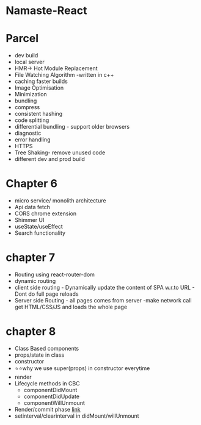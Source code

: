 # Namaste-React

# Parcel

- dev build
- local server
- HMR-> Hot Module Replacement
- File Watching Algorithm -written in c++
- caching faster builds
- Image Optimisation
- Minimization
- bundling
- compress
- consistent hashing
- code splitting
- differential bundling - support older browsers
- diagnostic
- error handling
- HTTPS
- Tree Shaking- remove unused code
- different dev and prod build

# Chapter 6

- micro service/ monolith architecture
- Api data fetch
- CORS chrome extension
- Shimmer UI
- useState/useEffect
- Search functionality

# chapter 7

- Routing using react-router-dom
- dynamic routing
- client side routing - Dynamically update the content of SPA w.r.to URL - Dont do full page reloads
- Server side Routing - all pages comes from server -make network call get HTML/CSS/JS and loads the whole page

# chapter 8

- Class Based components
- props/state in class
- constructor
- ⭐⭐why we use super(props) in constructor everytime
- render
- Lifecycle methods in CBC
  - componentDidMount
  - componentDidUpdate
  - componentWillUnmount
- Render/commit phase [link](https://projects.wojtekmaj.pl/react-lifecycle-methods-diagram)
- setinterval/clearinterval in didMount/willUnmount
